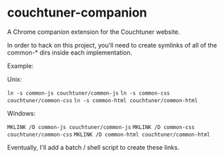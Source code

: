 couchtuner-companion
====================

A Chrome companion extension for the Couchtuner website.

In order to hack on this project, you'll need to create symlinks of all of the common-* dirs inside each implementation.

Example:

Unix:

`ln -s common-js couchtuner/common-js`
`ln -s common-css couchtuner/common-css`
`ln -s common-html couchtuner/common-html`

Windows:

`MKLINK /D common-js couchtuner/common-js`
`MKLINK /D common-css couchtuner/common-css`
`MKLINK /D common-html couchtuner/common-html`

Eventually, I'll add a batch / shell script to create these links.